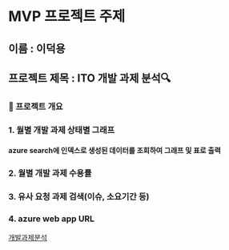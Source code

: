 # MVP 프로젝트 주제
## 이름 : 이덕용
## 프로젝트 제목 : ITO 개발 과제 분석🔍
### 📃 프로젝트 개요
### 1. 월별 개발 과제 상태별 그래프
#### azure search에 인덱스로 생성된 데이터를 조회하여 그래프 및 표로 출력
### 2. 월별 개발 과제 수용률
### 3. 유사 요청 과제 검색(이슈, 소요기간 등)
### 4. azure web app URL
[개발과제분석](https://ktds15-0917-webapp-frcxcdfufygwhjer.swedencentral-01.azurewebsites.net/)

